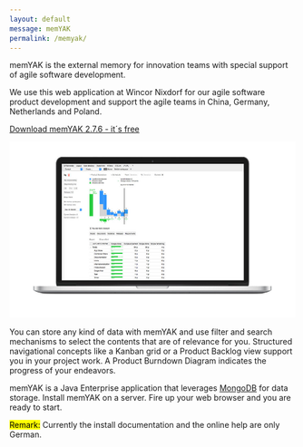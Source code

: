 ```yaml
---
layout: default
message: memYAK
permalink: /memyak/
---
```

memYAK is the external memory for innovation teams with special support of agile software development.

We use this web application at Wincor Nixdorf for our agile software product development and support the agile teams in China, Germany, Netherlands and Poland.

[Download memYAK 2.7.6 - it´s free](/r/memyak.zip)

![](/i/memyak/burndown.jpg)

You can store any kind of data with memYAK and use filter and search mechanisms to select the contents that are of relevance for you. Structured navigational concepts like a Kanban grid or a Product Backlog view support you in your project work. A Product Burndown Diagram indicates the progress of your endeavors.

memYAK is a Java Enterprise application that leverages [MongoDB](http://mongodb.org) for data storage. Install memYAK on a server. Fire up your web browser and you are ready to start.

<mark>Remark:</mark> Currently the install documentation and the online help are only German.
